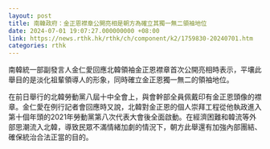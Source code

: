 ```yaml
---
layout: post
title: 南韓政府：金正恩襟章公開亮相是朝方為確立其獨一無二領袖地位
date: 2024-07-01 19:07:27.000000000 +08:00
link: https://news.rthk.hk/rthk/ch/component/k2/1759830-20240701.htm
categories: rthk
---
```


南韓統一部副發言人金仁愛回應北韓領袖金正恩襟章首次公開亮相時表示，平壤此舉目的是淡化祖輩領導人的形象，同時確立金正恩獨一無二的領袖地位。

在前日舉行的北韓勞動黨八屆十中全會上，與會幹部全員佩戴印有金正恩頭像的襟章。金仁愛在例行記者會回應時又說，北韓對金正恩的個人崇拜工程從他執政進入第十個年頭的2021年勞動黨第八次代表大會後全面啟動。在經濟困難和韓流等外部思潮流入北韓，導致民眾不滿情緒加劇的情況下，朝方此舉還有加強內部團結、確保統治合法正當的目的。
